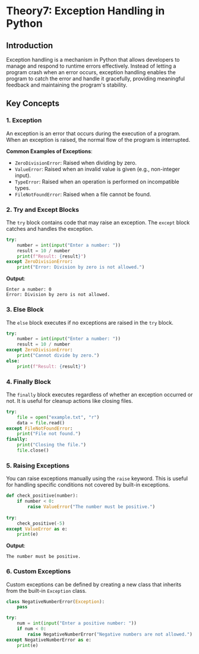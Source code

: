 
# Theory7: Exception Handling in Python

## Introduction

Exception handling is a mechanism in Python that allows developers to manage and respond to runtime errors effectively. Instead of letting a program crash when an error occurs, exception handling enables the program to catch the error and handle it gracefully, providing meaningful feedback and maintaining the program's stability.

## Key Concepts

### 1. **Exception**
An exception is an error that occurs during the execution of a program. When an exception is raised, the normal flow of the program is interrupted.

**Common Examples of Exceptions**:
- `ZeroDivisionError`: Raised when dividing by zero.
- `ValueError`: Raised when an invalid value is given (e.g., non-integer input).
- `TypeError`: Raised when an operation is performed on incompatible types.
- `FileNotFoundError`: Raised when a file cannot be found.

### 2. **Try and Except Blocks**
The `try` block contains code that may raise an exception. The `except` block catches and handles the exception.

```python
try:
    number = int(input("Enter a number: "))
    result = 10 / number
    print(f"Result: {result}")
except ZeroDivisionError:
    print("Error: Division by zero is not allowed.")
```

**Output**:
```
Enter a number: 0
Error: Division by zero is not allowed.
```

### 3. **Else Block**
The `else` block executes if no exceptions are raised in the `try` block.

```python
try:
    number = int(input("Enter a number: "))
    result = 10 / number
except ZeroDivisionError:
    print("Cannot divide by zero.")
else:
    print(f"Result: {result}")
```

### 4. **Finally Block**
The `finally` block executes regardless of whether an exception occurred or not. It is useful for cleanup actions like closing files.

```python
try:
    file = open("example.txt", "r")
    data = file.read()
except FileNotFoundError:
    print("File not found.")
finally:
    print("Closing the file.")
    file.close()
```

### 5. **Raising Exceptions**
You can raise exceptions manually using the `raise` keyword. This is useful for handling specific conditions not covered by built-in exceptions.

```python
def check_positive(number):
    if number < 0:
        raise ValueError("The number must be positive.")
    
try:
    check_positive(-5)
except ValueError as e:
    print(e)
```

**Output**:
```
The number must be positive.
```

### 6. **Custom Exceptions**
Custom exceptions can be defined by creating a new class that inherits from the built-in `Exception` class.

```python
class NegativeNumberError(Exception):
    pass

try:
    num = int(input("Enter a positive number: "))
    if num < 0:
        raise NegativeNumberError("Negative numbers are not allowed.")
except NegativeNumberError as e:
    print(e)
```